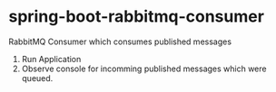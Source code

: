 # spring-boot-rabbitmq-consumer
RabbitMQ Consumer which consumes published messages

1. Run Application
2. Observe console for incomming published messages which were queued.
